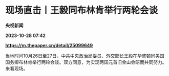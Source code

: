 # 现场直击丨王毅同布林肯举行两轮会谈
**央视新闻**

**2023-10-28 07:42**

**https://m.thepaper.cn/detail/25099649**

当地时间10月26日至27日，中共中央政治局委员、外交部长王毅在华盛顿同美国国务卿布林肯举行两轮会谈。双方同意，为实现两国元首旧金山会晤而共同努力。来看现场。